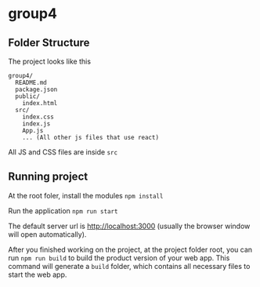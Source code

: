 # group4

## Folder Structure

The project looks like this
```
group4/
  README.md
  package.json
  public/
    index.html
  src/
    index.css
    index.js
    App.js
    ... (All other js files that use react)
```

All JS and CSS files are inside `src`

## Running project

At the root foler, install the modules
`npm install`

Run the application
`npm run start`

The default server url is [http://localhost:3000](http://localhost:3000) (usually the browser window will open automatically).

After you finished working on the project, at the project folder root, you can run `npm run build` to build the product version of your web app. This command will generate a `build` folder, which contains all necessary files to start the web app.
